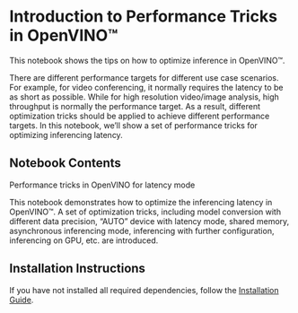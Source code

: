 # Introduction to Performance Tricks in OpenVINO™
This notebook shows the tips on how to optimize inference in OpenVINO™.   

There are different performance targets for different use case scenarios. For example, for video conferencing, it normally requires the latency to be as short as possible. While for high resolution video/image analysis, high throughput is normally the performance target. As a result, different optimization tricks should be applied to achieve different performance targets.
In this notebook, we’ll show a set of performance tricks for optimizing inferencing latency. 

## Notebook Contents

Performance tricks in OpenVINO for latency mode

This notebook demonstrates how to optimize the inferencing latency in OpenVINO™.  A set of optimization tricks, including model conversion with different data precision, “AUTO” device with latency mode, shared memory, asynchronous inferencing mode, inferencing with further configuration, inferencing on GPU, etc. are introduced.

## Installation Instructions

If you have not installed all required dependencies, follow the [Installation Guide](../../README.md).
